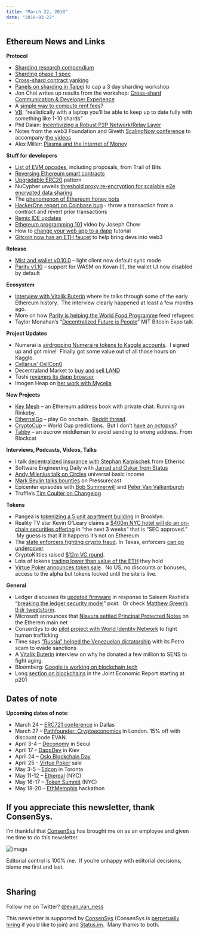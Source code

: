 ```yaml
---
title: "March 22, 2018"
date: "2018-03-22"
---
```


## Ethereum News and Links  

**Protocol**

- [Sharding research compendium](https://t.umblr.com/redirect?z=http%3A%2F%2Fnotes.ethereum.org%2Fs%2FBJc_eGVFM&t=NDFlZmFmZmYwNGNiNDNlY2JlODgzMTU0ZGYzMzc1MjZmNzg1OWYyNyxQUG9McVlSeQ%3D%3D&b=t%3AQ8svKXOQOFn4j1wJ-IeWRA&p=https%3A%2F%2Fwww.weekinethereum.com%2Fpost%2F172141808133%2Fmarch-22-2018&m=0)
- [Sharding phase 1 spec](https://t.umblr.com/redirect?z=https%3A%2F%2Fethresear.ch%2Ft%2Fsharding-phase-1-spec%2F1407&t=MjI2Nzc4OTM0N2I5YjQ0ZjhjZDg2ZWQ3ZGI0YTcyMTNkODg2ODU5ZCxQUG9McVlSeQ%3D%3D&b=t%3AQ8svKXOQOFn4j1wJ-IeWRA&p=https%3A%2F%2Fwww.weekinethereum.com%2Fpost%2F172141808133%2Fmarch-22-2018&m=0)
- [Cross-shard contract yanking](https://t.umblr.com/redirect?z=https%3A%2F%2Fethresear.ch%2Ft%2Fcross-shard-contract-yanking%2F1450&t=ZWJmZDJlMGRjZjJkNTkzNTMzYzJkMmRiM2YzYjIxZDBkMzg3MTA2ZixQUG9McVlSeQ%3D%3D&b=t%3AQ8svKXOQOFn4j1wJ-IeWRA&p=https%3A%2F%2Fwww.weekinethereum.com%2Fpost%2F172141808133%2Fmarch-22-2018&m=0)
- [Panels on sharding in Taipei](https://t.umblr.com/redirect?z=https%3A%2F%2Fwww.youtube.com%2Fwatch%3Fv%3DilsjZAtUUvQ&t=MDMxNTliYmU1ZmM2NDBhMmI5YWYwZmIwZjg3YzUxODdmZGQ0YWEwNixQUG9McVlSeQ%3D%3D&b=t%3AQ8svKXOQOFn4j1wJ-IeWRA&p=https%3A%2F%2Fwww.weekinethereum.com%2Fpost%2F172141808133%2Fmarch-22-2018&m=0) to cap a 3 day sharding workshop
- Jon Choi writes up results from the workshop: [Cross-shard Communication & Developer Experience](https://t.umblr.com/redirect?z=https%3A%2F%2Fethresear.ch%2Ft%2Fcross-shard-communication-developer-experience%2F1446&t=MTkxZjViZGUzNzE0ODNkMWM4YzAyMWM0ZjkzY2FjNGU5MzQxMDE2NSxQUG9McVlSeQ%3D%3D&b=t%3AQ8svKXOQOFn4j1wJ-IeWRA&p=https%3A%2F%2Fwww.weekinethereum.com%2Fpost%2F172141808133%2Fmarch-22-2018&m=0)
- A [simple way to compute rent fees](https://t.umblr.com/redirect?z=https%3A%2F%2Fethresear.ch%2Ft%2Fa-simple-and-principled-way-to-compute-rent-fees%2F1455&t=NDNlNzAzMGExYWFkZmU3NGJiZmNhYTIzZDQ1OGVlMzEzNzJhOTQyZixQUG9McVlSeQ%3D%3D&b=t%3AQ8svKXOQOFn4j1wJ-IeWRA&p=https%3A%2F%2Fwww.weekinethereum.com%2Fpost%2F172141808133%2Fmarch-22-2018&m=0)?
- [VB](https://t.umblr.com/redirect?z=https%3A%2F%2Fwww.reddit.com%2Fr%2Fethereum%2Fcomments%2F84sar9%2Fsharding_phase_1_spec%2Fdvsl6ox%2F&t=ZGMzZDk1YmQ5YTE2NTE5NGI5MmRhOTgyZjgzNTkzODNlYTRkOTI0OCxQUG9McVlSeQ%3D%3D&b=t%3AQ8svKXOQOFn4j1wJ-IeWRA&p=https%3A%2F%2Fwww.weekinethereum.com%2Fpost%2F172141808133%2Fmarch-22-2018&m=0): “realistically with a laptop you’ll be able to keep up to date fully with something like 1-10 shards”
- Phil Daian: [Incentivizing a Robust P2P Network/Relay Layer](https://t.umblr.com/redirect?z=https%3A%2F%2Fethresear.ch%2Ft%2Fincentivizing-a-robust-p2p-network-relay-layer%2F1438&t=ZDVhZTRjNDk4YmIzYzcyMjgxYzhkYmU4YWRhYjI3MDBhOGQ1YTc1OSxQUG9McVlSeQ%3D%3D&b=t%3AQ8svKXOQOFn4j1wJ-IeWRA&p=https%3A%2F%2Fwww.weekinethereum.com%2Fpost%2F172141808133%2Fmarch-22-2018&m=0)
- Notes from the web3 Foundation and Giveth [ScalingNow conference](https://t.umblr.com/redirect?z=https%3A%2F%2Fdocs.google.com%2Fdocument%2Fd%2F1AAdN1J1oWxYmlWhOTRPMQ4WLzL-JSUmTyG9vYpyKNk0%2Fedit&t=NzA3Nzg3ZWUzNzM5NmI3Y2Y2OTg1ZThjN2Q1YmVlOTBmNmFhMDczNCxQUG9McVlSeQ%3D%3D&b=t%3AQ8svKXOQOFn4j1wJ-IeWRA&p=https%3A%2F%2Fwww.weekinethereum.com%2Fpost%2F172141808133%2Fmarch-22-2018&m=0) to accompany [the videos](https://t.umblr.com/redirect?z=https%3A%2F%2Fwww.youtube.com%2Fwatch%3Fv%3DaWvzQMorof0%26list%3DPL4Artm1rmCWGksgoRe6HF5d9eklC01IcC&t=Njg2YTY1N2M0NzhhYWVlMTZkZTk0MGM1Mjc0MzZhN2U3NmE2ODRiNCxQUG9McVlSeQ%3D%3D&b=t%3AQ8svKXOQOFn4j1wJ-IeWRA&p=https%3A%2F%2Fwww.weekinethereum.com%2Fpost%2F172141808133%2Fmarch-22-2018&m=0)
- Alex Miller: [Plasma and the Internet of Money](https://t.umblr.com/redirect?z=https%3A%2F%2Fblog.gridplus.io%2Fplasma-and-the-internet-of-money-ccf7d5e8c3be&t=MWFmYmM4Mjc2YmI2ODc3YTNkMTYzMWRiYTUwYWQzZGNmMDk3NjBhYyxQUG9McVlSeQ%3D%3D&b=t%3AQ8svKXOQOFn4j1wJ-IeWRA&p=https%3A%2F%2Fwww.weekinethereum.com%2Fpost%2F172141808133%2Fmarch-22-2018&m=0)

**Stuff for developers**

- [List of EVM opcodes](https://t.umblr.com/redirect?z=https%3A%2F%2Fgithub.com%2Ftrailofbits%2Fevm-opcodes&t=Mzc0MjE3OWJmOThmY2FkZTU0YWEzOTRlMjEzZDY4NDNlYzJlM2I0ZixQUG9McVlSeQ%3D%3D&b=t%3AQ8svKXOQOFn4j1wJ-IeWRA&p=https%3A%2F%2Fwww.weekinethereum.com%2Fpost%2F172141808133%2Fmarch-22-2018&m=0), including proposals, from Trail of Bits
- [Reversing Ethereum smart contracts](https://t.umblr.com/redirect?z=https%3A%2F%2Farvanaghi.com%2Fblog%2Freversing-ethereum-smart-contracts%2F&t=ZDc0ZTI5ZThkYWNhMGE2Y2M2ZWJjNTFkMTA3ZDVjNzkxZjUyNDI2OCxQUG9McVlSeQ%3D%3D&b=t%3AQ8svKXOQOFn4j1wJ-IeWRA&p=https%3A%2F%2Fwww.weekinethereum.com%2Fpost%2F172141808133%2Fmarch-22-2018&m=0)
- [Upgradable ERC20](https://t.umblr.com/redirect?z=https%3A%2F%2Fmedium.com%2F%40mikecalvanese%2Fflexible-upgradability-for-smart-contracts-9778d80d1638&t=YmNhOTI3OGJkODI3MmIwNzJmNmQzZTZhOTdhMGQwZDBjNWQxNDEwNCxQUG9McVlSeQ%3D%3D&b=t%3AQ8svKXOQOFn4j1wJ-IeWRA&p=https%3A%2F%2Fwww.weekinethereum.com%2Fpost%2F172141808133%2Fmarch-22-2018&m=0) pattern
- NuCypher unveils [threshold proxy re-encryption for scalable e2e encrypted data sharing](https://t.umblr.com/redirect?z=https%3A%2F%2Fblog.nucypher.com%2Funveiling-umbral-3d9d4423cd71&t=YjM4Y2E3MmY1YjU4MDJjYmI1OTllZmM1MzM4NTMwNTllNDVhMmUyNyxQUG9McVlSeQ%3D%3D&b=t%3AQ8svKXOQOFn4j1wJ-IeWRA&p=https%3A%2F%2Fwww.weekinethereum.com%2Fpost%2F172141808133%2Fmarch-22-2018&m=0)
- The [phenomenon of Ethereum honey pots](https://t.umblr.com/redirect?z=https%3A%2F%2Fmedium.com%2F%40gerhard.wagner%2Fthe-phenomena-of-smart-contract-honeypots-755c1f943f7b&t=Zjk3Zjk0Y2IxNTI2NmRjNjA5YWFiOTVmNjUzNjU1N2ZhM2UzNGI3MSxQUG9McVlSeQ%3D%3D&b=t%3AQ8svKXOQOFn4j1wJ-IeWRA&p=https%3A%2F%2Fwww.weekinethereum.com%2Fpost%2F172141808133%2Fmarch-22-2018&m=0)
- [HackerOne report on Coinbase bug](https://t.umblr.com/redirect?z=https%3A%2F%2Fhackerone.com%2Freports%2F300748&t=MmRiYTEzYWZiZDI1MDcxYWE4Y2MyMzAxZDE3ZTQ3OWFmNTY1NTU2NyxQUG9McVlSeQ%3D%3D&b=t%3AQ8svKXOQOFn4j1wJ-IeWRA&p=https%3A%2F%2Fwww.weekinethereum.com%2Fpost%2F172141808133%2Fmarch-22-2018&m=0) - throw a transaction from a contract and revert prior transactions
- [Remix IDE updates](https://t.umblr.com/redirect?z=https%3A%2F%2Fwww.reddit.com%2Fr%2Fethereum%2Fcomments%2F85w6et%2Fremix_ide_update%2F&t=MWQ1ZDUxYWIxMGNhZDllZDU4NDdkMDI1ZWJhM2YxZGFmZWQ5MTgzMSxQUG9McVlSeQ%3D%3D&b=t%3AQ8svKXOQOFn4j1wJ-IeWRA&p=https%3A%2F%2Fwww.weekinethereum.com%2Fpost%2F172141808133%2Fmarch-22-2018&m=0)
- [Ethereum programming 101](https://t.umblr.com/redirect?z=https%3A%2F%2Fyoutu.be%2F9ebMVw8Ml8Y&t=NDE3NDE2MjJhZGFkZTg0MzA4MTM2MmNkODdiMzUxNWEzNTRiYjNiMCxQUG9McVlSeQ%3D%3D&b=t%3AQ8svKXOQOFn4j1wJ-IeWRA&p=https%3A%2F%2Fwww.weekinethereum.com%2Fpost%2F172141808133%2Fmarch-22-2018&m=0) video by Joseph Chow
- How to [change your web app to a dapp](https://t.umblr.com/redirect?z=https%3A%2F%2Fmedium.com%2F%40merunasgrincalaitis%2Fultimate-guide-to-convert-a-web-app-to-a-decentralized-app-dapp-f6112a079509&t=NjVhZDdmNjA5N2EzNGYxMGQwNWViMjM3OTg4NjczY2NiMTYxYTMzOSxQUG9McVlSeQ%3D%3D&b=t%3AQ8svKXOQOFn4j1wJ-IeWRA&p=https%3A%2F%2Fwww.weekinethereum.com%2Fpost%2F172141808133%2Fmarch-22-2018&m=0) tutorial
- [Gitcoin now has an ETH faucet](https://t.umblr.com/redirect?z=https%3A%2F%2Fgitcoin.co%2Ffaucet&t=YTgzOWZiMTdmNjllYjA5OWVmYWMyNDNmMTNiMzRiMDFkMjE5YjBjNyxQUG9McVlSeQ%3D%3D&b=t%3AQ8svKXOQOFn4j1wJ-IeWRA&p=https%3A%2F%2Fwww.weekinethereum.com%2Fpost%2F172141808133%2Fmarch-22-2018&m=0) to help bring devs into web3

**Release**

- [Mist and wallet v0.10.0](https://t.umblr.com/redirect?z=https%3A%2F%2Fgithub.com%2Fethereum%2Fmist%2Freleases%2Ftag%2Fv0.10.0&t=Yzk0YTZkYjA5ZDVhZjhhZDVmZmI3NTkyMjBiZjk1OWEzMTNmOWIyYyxQUG9McVlSeQ%3D%3D&b=t%3AQ8svKXOQOFn4j1wJ-IeWRA&p=https%3A%2F%2Fwww.weekinethereum.com%2Fpost%2F172141808133%2Fmarch-22-2018&m=0) – light client now default sync mode
- [Parity v1.10](https://t.umblr.com/redirect?z=http%3A%2F%2Fparitytech.io%2Fparity-1-10-opportunity-released%2F&t=NDJiM2Y0ZGQyYmZkODRkNGE1MTkyZTZjZGYyYzMyMjdkZjE2NmEyNCxQUG9McVlSeQ%3D%3D&b=t%3AQ8svKXOQOFn4j1wJ-IeWRA&p=https%3A%2F%2Fwww.weekinethereum.com%2Fpost%2F172141808133%2Fmarch-22-2018&m=0) – support for WASM on Kovan (!), the wallet UI now disabled by default

  
**Ecosystem**

- [Interview with Vitalik Buterin](https://t.umblr.com/redirect?z=https%3A%2F%2Ftankmagazine.com%2Fissue-74%2Ffeatures%2Fvitalik-buterin%2F&t=NzA0ODZiODBkOTNmY2NiMGVjNWYwMDE4ZTRkNjZmZDg1NTljNzA3NSxQUG9McVlSeQ%3D%3D&b=t%3AQ8svKXOQOFn4j1wJ-IeWRA&p=https%3A%2F%2Fwww.weekinethereum.com%2Fpost%2F172141808133%2Fmarch-22-2018&m=0) where he talks through some of the early Ethereum history.  The interview clearly happened at least a few months ago.
- More on how [Parity is helping the World Food Programme](https://t.umblr.com/redirect?z=https%3A%2F%2Fparitytech.io%2Ffighting-hunger-with-blockchain%2F&t=MTZkM2U2N2MwYjZhMzY2N2YzNmQyNjMzYmI1MzEyNDdmYzA4ZTRlNixQUG9McVlSeQ%3D%3D&b=t%3AQ8svKXOQOFn4j1wJ-IeWRA&p=https%3A%2F%2Fwww.weekinethereum.com%2Fpost%2F172141808133%2Fmarch-22-2018&m=0) feed refugees
- Taylor Monahan’s “[Decentralized Future is People](https://t.umblr.com/redirect?z=https%3A%2F%2Fmedium.com%2Fmycrypto%2Fthe-decentralized-future-is-people-49c566a88d66&t=NDgyZDRlZmZjNTIyYmJhODhiZjA0OGY1YjgyNTY3ZmU2MmQ4YzM5YyxQUG9McVlSeQ%3D%3D&b=t%3AQ8svKXOQOFn4j1wJ-IeWRA&p=https%3A%2F%2Fwww.weekinethereum.com%2Fpost%2F172141808133%2Fmarch-22-2018&m=0)” MIT Bitcoin Expo talk

**Project Updates**

- Numerai is [airdropping Numeraire tokens to Kaggle accounts](https://t.umblr.com/redirect?z=https%3A%2F%2Fnumer.ai%2Fairdrops&t=NTM3MmE1YWUzYmI1Y2EwODgyMDU0M2EzM2JhODBiZWUwMGQwNmMxMixQUG9McVlSeQ%3D%3D&b=t%3AQ8svKXOQOFn4j1wJ-IeWRA&p=https%3A%2F%2Fwww.weekinethereum.com%2Fpost%2F172141808133%2Fmarch-22-2018&m=0).  I signed up and got mine!  Finally got some value out of all those hours on Kaggle.
- [Cellarius’ CellCon0](https://t.umblr.com/redirect?z=https%3A%2F%2Fmedium.com%2Fgenesis-thought%2Fcellcon-zero-our-first-content-jam-2e871322369b&t=ZmFjMjAxNzVmMmNjNzM1MWZlZDMxOTY4NTAwMmIxNTQwMGJhNDliOSxQUG9McVlSeQ%3D%3D&b=t%3AQ8svKXOQOFn4j1wJ-IeWRA&p=https%3A%2F%2Fwww.weekinethereum.com%2Fpost%2F172141808133%2Fmarch-22-2018&m=0)
- Decentraland Market to [buy and sell LAND](https://t.umblr.com/redirect?z=https%3A%2F%2Fblog.decentraland.org%2Fintroducing-the-decentraland-marketplace-d8b4c7d509f8%3Fwow&t=MWViNGUwMWJiMDI4MDgzZDE3NzhiZGUxNDdlNmYxNDZjZGJlYjU1NixQUG9McVlSeQ%3D%3D&b=t%3AQ8svKXOQOFn4j1wJ-IeWRA&p=https%3A%2F%2Fwww.weekinethereum.com%2Fpost%2F172141808133%2Fmarch-22-2018&m=0)
- Toshi [revamps its dapp browser](https://t.umblr.com/redirect?z=https%3A%2F%2Fblog.toshi.org%2Fpresenting-the-all-new-toshi-%25C3%25B0app-browsing-experience-566c6d01dce4&t=YWY2NmZiMjQ5NDA5MzBkNGQzNDRiNmM2Nzc3MDUwZDZiNjdiMmUxNSxQUG9McVlSeQ%3D%3D&b=t%3AQ8svKXOQOFn4j1wJ-IeWRA&p=https%3A%2F%2Fwww.weekinethereum.com%2Fpost%2F172141808133%2Fmarch-22-2018&m=0)
- Imogen Heap on [her work with Mycelia](https://t.umblr.com/redirect?z=https%3A%2F%2Fmedium.com%2Fhumanizing-the-singularity%2Fsmart-contracts-for-the-music-industry-3e641f87cc7%23---233-710&t=MDI4ZjQ5M2Y1MjY3YzdkYmZlNTA1MmFlZDdlMGJiMTBkNWIyZGE4MCxQUG9McVlSeQ%3D%3D&b=t%3AQ8svKXOQOFn4j1wJ-IeWRA&p=https%3A%2F%2Fwww.weekinethereum.com%2Fpost%2F172141808133%2Fmarch-22-2018&m=0)

**New Projects**

- [Key Mesh](https://t.umblr.com/redirect?z=https%3A%2F%2Fkeymesh.io%2F&t=NTg3NWJjMzNmNGE1YjY3ZDRlMGE3ZjY3MDhlZjE3Njk1ZDQxYzM1YSxQUG9McVlSeQ%3D%3D&b=t%3AQ8svKXOQOFn4j1wJ-IeWRA&p=https%3A%2F%2Fwww.weekinethereum.com%2Fpost%2F172141808133%2Fmarch-22-2018&m=0) – an Ethereum address book with private chat. Running on Rinkeby.
- [EthernalGo](https://t.umblr.com/redirect?z=https%3A%2F%2Fwww.ethernalgo.com%2F&t=NzRlZDY5NmNlNzU4YzQzYmY0YmY5MWFlN2IwN2I0NmFjYTBiZmQ5MyxQUG9McVlSeQ%3D%3D&b=t%3AQ8svKXOQOFn4j1wJ-IeWRA&p=https%3A%2F%2Fwww.weekinethereum.com%2Fpost%2F172141808133%2Fmarch-22-2018&m=0) – play Go onchain.  [Reddit thread](https://t.umblr.com/redirect?z=https%3A%2F%2Fwww.reddit.com%2Fr%2Fethereum%2Fcomments%2F85mnxv%2Fethernalgo_is_a_real_go_game_running_100_on%2F&t=MzMzODU5OGI1MTlhNzIzM2U4NThmZDRiMzEyMGFhYjQ5ZDc4NDliZSxQUG9McVlSeQ%3D%3D&b=t%3AQ8svKXOQOFn4j1wJ-IeWRA&p=https%3A%2F%2Fwww.weekinethereum.com%2Fpost%2F172141808133%2Fmarch-22-2018&m=0).
- [CryptoCup](https://t.umblr.com/redirect?z=https%3A%2F%2Fwww.cryptocup.io%2F&t=ZDQzNjQyYWVlYTY4YWEyZjQwODUxMzU0Mzk2Y2I2MzA5NTUyZjgyMixQUG9McVlSeQ%3D%3D&b=t%3AQ8svKXOQOFn4j1wJ-IeWRA&p=https%3A%2F%2Fwww.weekinethereum.com%2Fpost%2F172141808133%2Fmarch-22-2018&m=0) – World Cup predictions.  But I don’t [have an octopus](https://t.umblr.com/redirect?z=https%3A%2F%2Fen.wikipedia.org%2Fwiki%2FPaul_the_Octopus&t=YTM1ZGRhODRmYmI3ZmJhNjllMzJlYzI4NWM1YTNkZDc0ZDJjNjEzYSxQUG9McVlSeQ%3D%3D&b=t%3AQ8svKXOQOFn4j1wJ-IeWRA&p=https%3A%2F%2Fwww.weekinethereum.com%2Fpost%2F172141808133%2Fmarch-22-2018&m=0)?
- [Tabby](https://t.umblr.com/redirect?z=https%3A%2F%2Ftabby.io%2F&t=NDE1ZGEwYjdlMzRiNmM0NjVkMDZmNDk5YzdkOWE4NWNkMjNiNzc0OCxQUG9McVlSeQ%3D%3D&b=t%3AQ8svKXOQOFn4j1wJ-IeWRA&p=https%3A%2F%2Fwww.weekinethereum.com%2Fpost%2F172141808133%2Fmarch-22-2018&m=0) – an escrow middleman to avoid sending to wrong address. From Blockcat

**Interviews, Podcasts, Videos, Talks**

- I talk [decentralized insurance with Stephan Karpischek](https://t.umblr.com/redirect?z=http%3A%2F%2Fthebitcoinpodcast.com%2Fan-ethereum-podcast-episode-14&t=ODg1ZWMwNDQyMDI2ZDgwMjFhNjJhZGJiZmM0MWE2NWZkNmM4NDk0ZCxQUG9McVlSeQ%3D%3D&b=t%3AQ8svKXOQOFn4j1wJ-IeWRA&p=https%3A%2F%2Fwww.weekinethereum.com%2Fpost%2F172141808133%2Fmarch-22-2018&m=0) from Etherisc
- Software Engineering Daily with [Jarrad and Oskar from Status](https://t.umblr.com/redirect?z=https%3A%2F%2Fsoftwareengineeringdaily.com%2F2018%2F03%2F21%2Fstatus-im-ethereum-mobile-browser-with-jarrad-hope-and-oskar-thoren%2F&t=YmZiNTFiMGRhYTQ3OWE0MzMyY2M5YzQyYmQ0YWE3MjI0MzgxMDFiNCxQUG9McVlSeQ%3D%3D&b=t%3AQ8svKXOQOFn4j1wJ-IeWRA&p=https%3A%2F%2Fwww.weekinethereum.com%2Fpost%2F172141808133%2Fmarch-22-2018&m=0)
- [Andy Milenius talk on Circles](https://t.umblr.com/redirect?z=https%3A%2F%2Fwww.youtube.com%2Fwatch%3Fv%3D5vAD7holkqY&t=NWNhODNmMmJlNTNiMWI4ZDg5Y2Y0Njk5YzBmYzA4Y2Y1N2JhYzQ3YixQUG9McVlSeQ%3D%3D&b=t%3AQ8svKXOQOFn4j1wJ-IeWRA&p=https%3A%2F%2Fwww.weekinethereum.com%2Fpost%2F172141808133%2Fmarch-22-2018&m=0) universal basic income
- [Mark Beylin talks bounties](https://t.umblr.com/redirect?z=https%3A%2F%2Fmedium.com%2Fpressure-cast%2Fep-11-bounties-network-1268d89cb781&t=MTNjNWI1MTFkNGM1Mzg0ZDY0ZjQ5NGEwYWQzYzJhMzY4NjQzZDQwYyxQUG9McVlSeQ%3D%3D&b=t%3AQ8svKXOQOFn4j1wJ-IeWRA&p=https%3A%2F%2Fwww.weekinethereum.com%2Fpost%2F172141808133%2Fmarch-22-2018&m=0) on Pressurecast
- Epicenter episodes with [Bob Summerwill](https://t.umblr.com/redirect?z=https%3A%2F%2Fepicenter.tv%2Fepisode%2F226&t=NDYxOTc0NzdmZDA1MzY0N2JlMzkyMmFkNmU3N2IwN2I1MGMzMTcwMSxQUG9McVlSeQ%3D%3D&b=t%3AQ8svKXOQOFn4j1wJ-IeWRA&p=https%3A%2F%2Fwww.weekinethereum.com%2Fpost%2F172141808133%2Fmarch-22-2018&m=0) and [Peter Van Valkenburgh](https://t.umblr.com/redirect?z=https%3A%2F%2Fepicenter.tv%2Fepisode%2F227%2F&t=MGExNTk3NGFlNzIzN2FjYmUwOTc3Njg5NDU5NjhmMzQwZWJkYTY4MyxQUG9McVlSeQ%3D%3D&b=t%3AQ8svKXOQOFn4j1wJ-IeWRA&p=https%3A%2F%2Fwww.weekinethereum.com%2Fpost%2F172141808133%2Fmarch-22-2018&m=0)
- Truffle’s [Tim Coulter on Changelog](https://t.umblr.com/redirect?z=https%3A%2F%2Fchangelog.com%2Fpodcast%2F287&t=OTJmOTBiOTU0N2NhYjNlOGRlNjBhNDdkNzJlM2IyOGZlNjlkMjJjMixQUG9McVlSeQ%3D%3D&b=t%3AQ8svKXOQOFn4j1wJ-IeWRA&p=https%3A%2F%2Fwww.weekinethereum.com%2Fpost%2F172141808133%2Fmarch-22-2018&m=0)

**Tokens**

- Pangea is [tokenizing a 5 unit apartment building](https://t.umblr.com/redirect?z=https%3A%2F%2Fwww.cnbc.com%2F2018%2F03%2F19%2Fown-shares-of-brooklyn-building-with-tokens-blockchain-real-estate.html&t=NzA3M2JjNTkwN2VjZmI1NWQwODE5YjUwMTkyNWZiN2ZlMDRkZTQ4MCxQUG9McVlSeQ%3D%3D&b=t%3AQ8svKXOQOFn4j1wJ-IeWRA&p=https%3A%2F%2Fwww.weekinethereum.com%2Fpost%2F172141808133%2Fmarch-22-2018&m=0) in Brooklyn.
- Reality TV star Kevin O'Leary claims a [$400m NYC hotel will do an on-chain securities offering](https://t.umblr.com/redirect?z=https%3A%2F%2Fwww.youtube.com%2Fwatch%3Fv%3DIcT4-ddkgqc&t=ZjY1ZmYxZTA1NzNlNjk0YTczZjRmNGYzMjZhZTQ3ZWI0NzI4ODZjYixQUG9McVlSeQ%3D%3D&b=t%3AQ8svKXOQOFn4j1wJ-IeWRA&p=https%3A%2F%2Fwww.weekinethereum.com%2Fpost%2F172141808133%2Fmarch-22-2018&m=0) in “the next 3 weeks” that is “SEC approved.”  My guess is that if it happens it’s not on Ethereum.
- The [state enforcers fighting crypto fraud](https://t.umblr.com/redirect?z=https%3A%2F%2Fwww.bna.com%2Fmeet-state-enforcers-n57982090106%2F&t=Y2RlMDI5NTI1NzQ3YmQyN2RmMWU5NDE1YjRiMTIxYWM2ZTkxZjM5MyxQUG9McVlSeQ%3D%3D&b=t%3AQ8svKXOQOFn4j1wJ-IeWRA&p=https%3A%2F%2Fwww.weekinethereum.com%2Fpost%2F172141808133%2Fmarch-22-2018&m=0). In Texas, enforcers [can go undercover](https://twitter.com/ElleBeyoud/status/976556623203328001).
- CryptoKitties raised [$12m VC round](https://t.umblr.com/redirect?z=https%3A%2F%2Fwww.bloomberg.com%2Fnews%2Farticles%2F2018-03-20%2Fcryptokitties-raises-12-million-from-andreessen-union-square&t=MDYzMWU2YzBmNTM1ZTdlYmY2ZDIyYWE5NWI0ZTNjZjg4NTFmNmM0YyxQUG9McVlSeQ%3D%3D&b=t%3AQ8svKXOQOFn4j1wJ-IeWRA&p=https%3A%2F%2Fwww.weekinethereum.com%2Fpost%2F172141808133%2Fmarch-22-2018&m=0).
- Lots of tokens [trading lower than value of the ETH](https://t.umblr.com/redirect?z=https%3A%2F%2Fsanbase-low.santiment.net%2Fprojects&t=MmRlYmFkMDFhNzQ2YjJjNTEzNzg3Nzg5MmRiZDE3MzQxMzBlYmMwMSxQUG9McVlSeQ%3D%3D&b=t%3AQ8svKXOQOFn4j1wJ-IeWRA&p=https%3A%2F%2Fwww.weekinethereum.com%2Fpost%2F172141808133%2Fmarch-22-2018&m=0) they hold
- [Virtue Poker announces token sale](https://t.umblr.com/redirect?z=https%3A%2F%2Fmedia.consensys.net%2Fvirtue-poker-token-sale-announcement-3d0ab407de64&t=MjA1ZWI1MmZlMTFhZDMxOTZhMjQ1YmJlNWQ0NDAxNDdmYjI2M2ZkYixQUG9McVlSeQ%3D%3D&b=t%3AQ8svKXOQOFn4j1wJ-IeWRA&p=https%3A%2F%2Fwww.weekinethereum.com%2Fpost%2F172141808133%2Fmarch-22-2018&m=0).  No US, no discounts or bonuses, access to the alpha but tokens locked until the site is live.

**General**

- Ledger discusses its [updated firmware](https://t.umblr.com/redirect?z=https%3A%2F%2Fwww.ledger.fr%2F2018%2F03%2F20%2Ffirmware-1-4-deep-dive-security-fixes%2F&t=ZGM4NGM3N2I0OWU4NWY1ZDhhNWU3N2VjZTEwMmViYjlhMjBjZTI4YSxQUG9McVlSeQ%3D%3D&b=t%3AQ8svKXOQOFn4j1wJ-IeWRA&p=https%3A%2F%2Fwww.weekinethereum.com%2Fpost%2F172141808133%2Fmarch-22-2018&m=0) in response to Saleem Rashid’s “[breaking the ledger security model](https://t.umblr.com/redirect?z=https%3A%2F%2Fsaleemrashid.com%2F2018%2F03%2F20%2Fbreaking-ledger-security-model%2F&t=NzU1NjdmYTJlMDUwMzE1NjM1MmNlNDUwMDJkYTI0MmViMmIxZmY5MixQUG9McVlSeQ%3D%3D&b=t%3AQ8svKXOQOFn4j1wJ-IeWRA&p=https%3A%2F%2Fwww.weekinethereum.com%2Fpost%2F172141808133%2Fmarch-22-2018&m=0)” post.  Or check [Matthew Green’s tl;dr tweetstorm](https://twitter.com/matthew_d_green/status/976066416267939840).
- Microsoft announces that [Niavura settled Principal Protected Notes](https://t.umblr.com/redirect?z=https%3A%2F%2Fnews.microsoft.com%2Fen-gb%2F2018%2F03%2F21%2Fmicrosoft-azure-helps-nivaura-launch-worlds-first-blockchain-based-investment-product%2F&t=NmI1NGEzYjZjMGU0MGQ4ODBhODkxNGI4ZjMxODdjNjExZDJhNDU1YSxQUG9McVlSeQ%3D%3D&b=t%3AQ8svKXOQOFn4j1wJ-IeWRA&p=https%3A%2F%2Fwww.weekinethereum.com%2Fpost%2F172141808133%2Fmarch-22-2018&m=0) on the Etherem main net
- ConsenSys to do [pilot project with World Identity Network](https://t.umblr.com/redirect?z=https%3A%2F%2Fwww.benzinga.com%2Fpressreleases%2F18%2F03%2Fn11355810%2Fbuilding-blockchain-based-identity-systems-to-combat-child-trafficking%23%2Fnull&t=YjgxY2ZkZDUxMTVkODE0NGZlYTIyOWM3Zjk1Njk4ZmJkNDVjNzFjOSxQUG9McVlSeQ%3D%3D&b=t%3AQ8svKXOQOFn4j1wJ-IeWRA&p=https%3A%2F%2Fwww.weekinethereum.com%2Fpost%2F172141808133%2Fmarch-22-2018&m=0) to fight human trafficking
- Time says [“Russia” helped the Venezuelan dictatorship](https://t.umblr.com/redirect?z=http%3A%2F%2Ftime.com%2F5206835%2Fexclusive-russia-petro-venezuela-cryptocurrency%2F&t=ZjA4MjU2NzA3MmEwOWE3NGIyNmM5M2IxMTU1ZGUwZTM2MzljNTQ4NyxQUG9McVlSeQ%3D%3D&b=t%3AQ8svKXOQOFn4j1wJ-IeWRA&p=https%3A%2F%2Fwww.weekinethereum.com%2Fpost%2F172141808133%2Fmarch-22-2018&m=0) with its Petro scam to evade sanctions
- A [Vitalik Buterin](https://t.umblr.com/redirect?z=https%3A%2F%2Fwww.leafscience.org%2Fvitalik-buterin-the-best-thing-to-donate-money-to-is-the-fight-against-aging%2F&t=OWVkZjZiMTVhODAyMzZlOTIyZDIzYjVkOGNhODBmNGI2ZDFjOTllOSxQUG9McVlSeQ%3D%3D&b=t%3AQ8svKXOQOFn4j1wJ-IeWRA&p=https%3A%2F%2Fwww.weekinethereum.com%2Fpost%2F172141808133%2Fmarch-22-2018&m=0) interview on why he donated a few million to SENS to fight aging.
- Bloomberg: [Google is working on blockchain tech](https://t.umblr.com/redirect?z=https%3A%2F%2Fwww.bloomberg.com%2Fnews%2Farticles%2F2018-03-21%2Fgoogle-is-said-to-work-on-its-own-blockchain-related-technology&t=OWU3ZTE4ODA1ODFlYTYzM2MwNThlYWU1ZWU0Mzg2MmRiYTg0YTc0YSxQUG9McVlSeQ%3D%3D&b=t%3AQ8svKXOQOFn4j1wJ-IeWRA&p=https%3A%2F%2Fwww.weekinethereum.com%2Fpost%2F172141808133%2Fmarch-22-2018&m=0)
- Long [section on blockchains](https://t.umblr.com/redirect?z=https%3A%2F%2Fwww.congress.gov%2F115%2Fcrpt%2Fhrpt596%2FCRPT-115hrpt596.pdf&t=YmM0MmYzNjRmNTQ3NTIyNzZjOGM5NTVkNGRmNzJiZDIxZGFhOGQwYSxQUG9McVlSeQ%3D%3D&b=t%3AQ8svKXOQOFn4j1wJ-IeWRA&p=https%3A%2F%2Fwww.weekinethereum.com%2Fpost%2F172141808133%2Fmarch-22-2018&m=0) in the Joint Economic Report starting at p201

## Dates of note

**Upcoming dates of note**:

- March 24 – [ERC721 conference](https://t.umblr.com/redirect?z=https%3A%2F%2Fwww.meetup.com%2FDallas-Ethereum-Meetup%2Fevents%2F248933332%2F&t=NTU5MWVkZjliYjk1ZTM4ZDVmMjQ1ZjY0YjZiM2QzMTA1YjVhM2MzOCxQUG9McVlSeQ%3D%3D&b=t%3AQ8svKXOQOFn4j1wJ-IeWRA&p=https%3A%2F%2Fwww.weekinethereum.com%2Fpost%2F172141808133%2Fmarch-22-2018&m=0) in Dallas
- March 27 – [Pathfounder: Cryptoeconomics](https://t.umblr.com/redirect?z=https%3A%2F%2Fwww.universe.com%2Fevents%2Fpathfounder-crypto-economics-tickets-CB5XST&t=NjY3YTlmZDE2M2I1MGUwMDc1ODRmZDE1MjVjMWY0NDU5MGFiNmNjYSxQUG9McVlSeQ%3D%3D&b=t%3AQ8svKXOQOFn4j1wJ-IeWRA&p=https%3A%2F%2Fwww.weekinethereum.com%2Fpost%2F172141808133%2Fmarch-22-2018&m=0) in London. 15% off with discount code EVAN.
- April 3-4 – [Deconomy](https://t.umblr.com/redirect?z=https%3A%2F%2Fdeconomy.com%2F&t=MzQ0ZDI1MGM3YTAxMzBhM2Q0YWNkMDYzMzZjMGYwMjZhM2VjOWFhMyxQUG9McVlSeQ%3D%3D&b=t%3AQ8svKXOQOFn4j1wJ-IeWRA&p=https%3A%2F%2Fwww.weekinethereum.com%2Fpost%2F172141808133%2Fmarch-22-2018&m=0) in Seoul
- April 17 – [DappDev](https://t.umblr.com/redirect?z=http%3A%2F%2Fdappdev.org%2F&t=YTQxMzZhMmJmZjQ5NzE3ZDg5Y2RjMTEzN2VmZjFiYWE1MGE4OTJjMCxQUG9McVlSeQ%3D%3D&b=t%3AQ8svKXOQOFn4j1wJ-IeWRA&p=https%3A%2F%2Fwww.weekinethereum.com%2Fpost%2F172141808133%2Fmarch-22-2018&m=0) in Kiev
- April 24 – [Oslo Blockchain Day](https://t.umblr.com/redirect?z=http%3A%2F%2Fwww.osloblockchainday.no%2F&t=MWE1M2UwN2I2MGU0NGY2MTIzNWYyMDMyY2E1NWVmYmFkNGZjMDFkNSxQUG9McVlSeQ%3D%3D&b=t%3AQ8svKXOQOFn4j1wJ-IeWRA&p=https%3A%2F%2Fwww.weekinethereum.com%2Fpost%2F172141808133%2Fmarch-22-2018&m=0)
- April 25 – [Virtue Poker](https://t.umblr.com/redirect?z=https%3A%2F%2Fvirtue.poker%2Flaunch%2F&t=Y2E4NmU0YjVmMjBlYTcxYWEzNjJmMWUyNGU3YWNiNzRlMWY4NWVjYSxQUG9McVlSeQ%3D%3D&b=t%3AQ8svKXOQOFn4j1wJ-IeWRA&p=https%3A%2F%2Fwww.weekinethereum.com%2Fpost%2F172141808133%2Fmarch-22-2018&m=0) sale
- May 3-5 – [Edcon](https://t.umblr.com/redirect?z=https%3A%2F%2Fedcon.io%2F&t=YjkwZGNlOTI1NjZhNmY1MjVmMjk4MTM5ODhiM2ZmY2YxZjFjNmI0YixQUG9McVlSeQ%3D%3D&b=t%3AQ8svKXOQOFn4j1wJ-IeWRA&p=https%3A%2F%2Fwww.weekinethereum.com%2Fpost%2F172141808133%2Fmarch-22-2018&m=0) in Toronto
- May 11-12 – [Ethereal](https://t.umblr.com/redirect?z=https%3A%2F%2Fetherealsummit.com%2F&t=MTQyMDA1MjkzOGQzNTRkMzMxNmFkYWVhNDYzZWRmOGU4MTRhMzMyYSxQUG9McVlSeQ%3D%3D&b=t%3AQ8svKXOQOFn4j1wJ-IeWRA&p=https%3A%2F%2Fwww.weekinethereum.com%2Fpost%2F172141808133%2Fmarch-22-2018&m=0) (NYC)
- May 16-17 – [Token Summit](https://t.umblr.com/redirect?z=http%3A%2F%2Ftokensummit.com%2F&t=YzJkNWRkYzVlYjk4YzU2Njg4ZjQ5NzE5ZTUyODAzNjE1MTZiYzdjNixQUG9McVlSeQ%3D%3D&b=t%3AQ8svKXOQOFn4j1wJ-IeWRA&p=https%3A%2F%2Fwww.weekinethereum.com%2Fpost%2F172141808133%2Fmarch-22-2018&m=0) (NYC)
- May 18-20 – [EthMemphis](https://t.umblr.com/redirect?z=https%3A%2F%2Fethmemphis.com%2F&t=MTg3OWQzZWI1OGQ2ZmM0MGQyNzRiNzIzZmI4NjRiNDkyMjM3M2E5NyxQUG9McVlSeQ%3D%3D&b=t%3AQ8svKXOQOFn4j1wJ-IeWRA&p=https%3A%2F%2Fwww.weekinethereum.com%2Fpost%2F172141808133%2Fmarch-22-2018&m=0) hackathon

## If you appreciate this newsletter, thank ConsenSys.

I’m thankful that [ConsenSys](https://t.umblr.com/redirect?z=http%3A%2F%2Fconsensys.net&t=Y2VhODdiY2RlOWMzNzY3MTBhNDM1YmU3MjI4YTAxNjdlYWE3Mjk4NCxQUG9McVlSeQ%3D%3D&b=t%3AQ8svKXOQOFn4j1wJ-IeWRA&p=https%3A%2F%2Fwww.weekinethereum.com%2Fpost%2F172141808133%2Fmarch-22-2018&m=0) has brought me on as an employee and given me time to do this newsletter.

![image](https://66.media.tumblr.com/9114e5ec047c95b2ef505fd878651dc4/tumblr_inline_p607bsxQpb1rxca3y_250.jpg)

Editorial control is 100% me.  If you’re unhappy with editorial decisions, blame me first and last.                                                                                                      

## Sharing

  
Follow me on Twitter? [@evan\_van\_ness](https://twitter.com/evan_van_ness)

This newsletter is supported by [ConsenSys](https://t.umblr.com/redirect?z=https%3A%2F%2Fconsensys.net&t=Y2UzM2VjNzAwMjcwZmE5M2UzZmIxMDQwOTQ2OGFjZDZmMjUxNDE3MCxQUG9McVlSeQ%3D%3D&b=t%3AQ8svKXOQOFn4j1wJ-IeWRA&p=https%3A%2F%2Fwww.weekinethereum.com%2Fpost%2F172141808133%2Fmarch-22-2018&m=0) (ConsenSys is [perpetually hiring](https://t.umblr.com/redirect?z=http%3A%2F%2Fgrnh.se%2Fslxih51&t=YmFiMmI5YWY0MTAwMTU0MWMyMmE3ZmZjZWQzMjg1ZGM4YTRhNmEyYixQUG9McVlSeQ%3D%3D&b=t%3AQ8svKXOQOFn4j1wJ-IeWRA&p=https%3A%2F%2Fwww.weekinethereum.com%2Fpost%2F172141808133%2Fmarch-22-2018&m=0) if you’d like to join) and [Status.im](https://t.umblr.com/redirect?z=https%3A%2F%2Fstatus.im%2F&t=OGRiYzA4ODNiMzJhNThmM2M2MjBjOTQ4NjgxNDUwYTlhMzg0NDU0ZCxQUG9McVlSeQ%3D%3D&b=t%3AQ8svKXOQOFn4j1wJ-IeWRA&p=https%3A%2F%2Fwww.weekinethereum.com%2Fpost%2F172141808133%2Fmarch-22-2018&m=0).  Many thanks to both.
